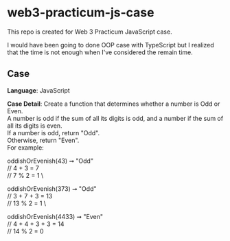 # web3-practicum-js-case
This repo is created for Web 3 Practicum JavaScript case.

I would have been going to done OOP case with TypeScript but I realized that the time is not enough when I've considered the remain time.

## Case

**Language**: JavaScript

**Case Detail**: Create a function that determines whether a number is Odd or Even. \
A number is odd if the sum of all its digits is odd, and a number if the sum of all its digits is even. \
If a number is odd, return "Odd". \
Otherwise, return "Even".  \
For example:

oddishOrEvenish(43) ➞ "Odd" \
// 4 + 3 = 7 \
// 7 % 2 = 1 \

oddishOrEvenish(373) ➞ "Odd" \
// 3 + 7 + 3 = 13 \
// 13 % 2 = 1 \

oddishOrEvenish(4433) ➞ "Even" \
// 4 + 4 + 3 + 3 = 14 \
// 14 % 2 = 0
